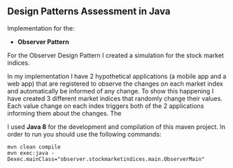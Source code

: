 ## Design Patterns Assessment in Java

Implementation for the:
* **Observer Pattern**

For the Observer Design Pattern I created a simulation for the stock market indices. 

In my implementation I have 2 hypothetical applications (a mobile app and a web app) that are registered to observe the changes on each market index and automatically be informed of any change. To show this happening I have created 3 different market indices that randomly change their values. Each value change on each index triggers both of the 2 applications informing them about the changes. The

I used **Java 8** for the development and compilation of this maven project. 
In order to run you should use the following commands:

```
mvn clean compile
mvn exec:java -Dexec.mainClass="observer.stockmarketindices.main.ObserverMain"
```

